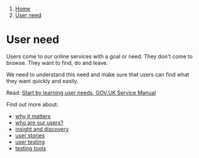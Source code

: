 1.  [Home](/docs/core/contents)
2.  [User need](#)

# User need

Users come to our online services with a goal or need. They don't come to browse. They want to find, do and leave.

We need to understand this need and make sure that users can find what they want quickly and easily.

Read: [Start by learning user needs, GOV.UK Service Manual](https://www.gov.uk/service-manual/user-research/start-by-learning-user-needs)

Find out more about:

*   [why it matters](why-it-matters)
*   [who are our users?](who-are-our-users)
*   [insight and discovery](insight-and-discovery)
*   [user stories](user-stories)
*   [user testing](user-testing)
*   [testing tools](testing-tools)
